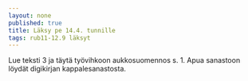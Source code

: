 ```yaml
---
layout: none
published: true
title: Läksy pe 14.4. tunnille
tags: rub11-12.9 läksyt
---
```

Lue teksti 3 ja täytä työvihkoon aukkosuomennos s. 1. Apua sanastoon löydät digikirjan kappalesanastosta.